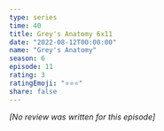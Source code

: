 ```yaml
---
type: series
time: 40
title: Grey's Anatomy 6x11
date: "2022-08-12T00:00:00"
name: "Grey's Anatomy"
season: 6
episode: 11
rating: 3
ratingEmoji: "⭐️⭐️⭐️"
share: false
---
```


_[No review was written for this episode]_
